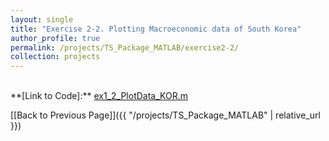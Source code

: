 ```yaml
---
layout: single
title: "Exercise 2-2. Plotting Macroeconomic data of South Korea"
author_profile: true
permalink: /projects/TS_Package_MATLAB/exercise2-2/
collection: projects
---
```

<br>
**[Link to Code]:** <a href="https://github.com/hjchu95/Time_Series_Package/blob/main/Exercises/ex1_2_PlotData_KOR.m" target="_blank">ex1_2_PlotData_KOR.m</a>


[[Back to Previous Page]]({{ "/projects/TS_Package_MATLAB" | relative_url }})
